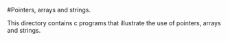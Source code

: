 #Pointers, arrays and strings.

This directory contains c programs that illustrate the use of pointers, arrays and strings.

